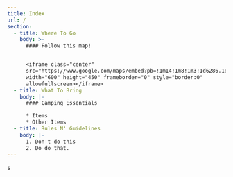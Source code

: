 ```yaml
---
title: Index
url: /
section:
  - title: Where To Go
    body: >-
      #### Follow this map!


      <iframe class="center"
      src="https://www.google.com/maps/embed?pb=!1m14!1m8!1m3!1d6286.1698997159065!2d-78.086888!3d38.021799!3m2!1i1024!2i768!4f13.1!3m3!1m2!1s0x0%3A0x43132b18d58335d6!2sSmall+Country+Campground!5e0!3m2!1sen!2sus!4v1511492561590"
      width="600" height="450" frameborder="0" style="border:0"
      allowfullscreen></iframe>
  - title: What To Bring
    body: |-
      #### Camping Essentials

      * Items
      * Other Items
  - title: Rules N' Guidelines
    body: |-
      1. Don't do this
      2. Do do that.
---
```

s
